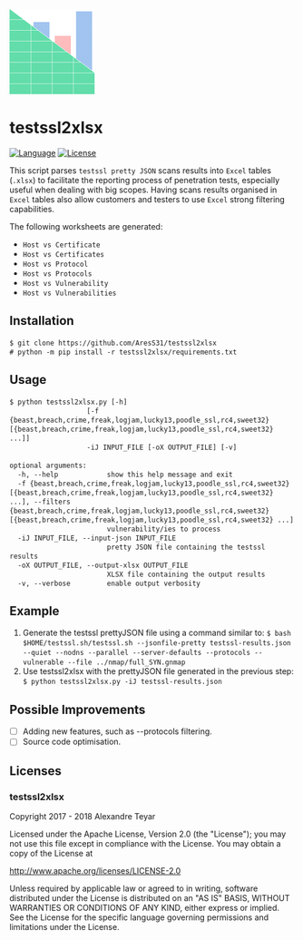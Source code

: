 ![testssl2xlsx](images/testssl2xlsx.png)
# testssl2xlsx
[![Language](https://img.shields.io/badge/Lang-Python-blue.svg)](https://www.python.org)
[![License](https://img.shields.io/badge/License-Apache%202.0-red.svg)](https://opensource.org/licenses/Apache-2.0)

This script parses `testssl pretty JSON` scans results into `Excel` tables (`.xlsx`) to facilitate the reporting process of penetration tests, especially useful when dealing with big scopes. Having scans results organised in `Excel` tables also allow customers and testers to use `Excel` strong filtering capabilities. 

The following worksheets are generated:
* `Host vs Certificate`
* `Host vs Certificates`
* `Host vs Protocol`
* `Host vs Protocols`
* `Host vs Vulnerability`
* `Host vs Vulnerabilities`

## Installation
```
$ git clone https://github.com/AresS31/testssl2xlsx
# python -m pip install -r testssl2xlsx/requirements.txt
 ```

## Usage
```
$ python testssl2xlsx.py [-h]
                   [-f {beast,breach,crime,freak,logjam,lucky13,poodle_ssl,rc4,sweet32} [{beast,breach,crime,freak,logjam,lucky13,poodle_ssl,rc4,sweet32} ...]]
                   -iJ INPUT_FILE [-oX OUTPUT_FILE] [-v]

optional arguments:
  -h, --help            show this help message and exit
  -f {beast,breach,crime,freak,logjam,lucky13,poodle_ssl,rc4,sweet32} [{beast,breach,crime,freak,logjam,lucky13,poodle_ssl,rc4,sweet32} ...], --filters {beast,breach,crime,freak,logjam,lucky13,poodle_ssl,rc4,sweet32} [{beast,breach,crime,freak,logjam,lucky13,poodle_ssl,rc4,sweet32} ...]
                        vulnerability/ies to process
  -iJ INPUT_FILE, --input-json INPUT_FILE
                        pretty JSON file containing the testssl results
  -oX OUTPUT_FILE, --output-xlsx OUTPUT_FILE
                        XLSX file containing the output results
  -v, --verbose         enable output verbosity
```

## Example
1. Generate the testssl prettyJSON file using a command similar to:
`$ bash $HOME/testssl.sh/testssl.sh --jsonfile-pretty testssl-results.json --quiet --nodns --parallel --server-defaults --protocols --vulnerable --file ../nmap/full_SYN.gnmap`
2. Use testssl2xlsx with the prettyJSON file generated in the previous step:
`$ python testssl2xlsx.py -iJ testssl-results.json`

## Possible Improvements
- [ ] Adding new features, such as --protocols filtering.
- [ ] Source code optimisation.

## Licenses
### testssl2xlsx
Copyright 2017 - 2018 Alexandre Teyar

Licensed under the Apache License, Version 2.0 (the "License");
you may not use this file except in compliance with the License.
You may obtain a copy of the License at

  <http://www.apache.org/licenses/LICENSE-2.0>

Unless required by applicable law or agreed to in writing, software
distributed under the License is distributed on an "AS IS" BASIS,
WITHOUT WARRANTIES OR CONDITIONS OF ANY KIND, either express or implied.
See the License for the specific language governing permissions and
limitations under the License. 
